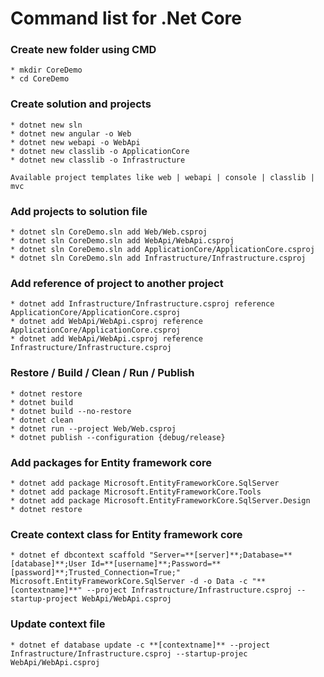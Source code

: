 # Command list for .Net Core

### Create new folder using CMD
`````
* mkdir CoreDemo
* cd CoreDemo
`````

### Create solution and projects
`````
* dotnet new sln
* dotnet new angular -o Web
* dotnet new webapi -o WebApi
* dotnet new classlib -o ApplicationCore
* dotnet new classlib -o Infrastructure

Available project templates like web | webapi | console | classlib | mvc
`````

### Add projects to solution file
`````
* dotnet sln CoreDemo.sln add Web/Web.csproj
* dotnet sln CoreDemo.sln add WebApi/WebApi.csproj
* dotnet sln CoreDemo.sln add ApplicationCore/ApplicationCore.csproj
* dotnet sln CoreDemo.sln add Infrastructure/Infrastructure.csproj
`````

### Add reference of project to another project
`````
* dotnet add Infrastructure/Infrastructure.csproj reference ApplicationCore/ApplicationCore.csproj
* dotnet add WebApi/WebApi.csproj reference ApplicationCore/ApplicationCore.csproj
* dotnet add WebApi/WebApi.csproj reference Infrastructure/Infrastructure.csproj
`````

### Restore / Build / Clean / Run / Publish
`````
* dotnet restore
* dotnet build
* dotnet build --no-restore
* dotnet clean
* dotnet run --project Web/Web.csproj
* dotnet publish --configuration {debug/release}
`````

### Add packages for Entity framework core
`````
* dotnet add package Microsoft.EntityFrameworkCore.SqlServer
* dotnet add package Microsoft.EntityFrameworkCore.Tools 
* dotnet add package Microsoft.EntityFrameworkCore.SqlServer.Design
* dotnet restore
`````

### Create context class for Entity framework core
`````
* dotnet ef dbcontext scaffold "Server=**[server]**;Database=**[database]**;User Id=**[username]**;Password=**[password]**;Trusted_Connection=True;" Microsoft.EntityFrameworkCore.SqlServer -d -o Data -c "**[contextname]**" --project Infrastructure/Infrastructure.csproj --startup-project WebApi/WebApi.csproj
`````

### Update context file
`````
* dotnet ef database update -c **[contextname]** --project Infrastructure/Infrastructure.csproj --startup-projec WebApi/WebApi.csproj
`````

